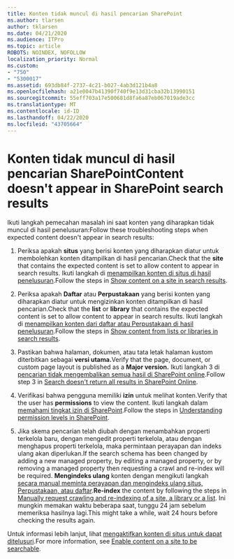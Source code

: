 ```yaml
---
title: Konten tidak muncul di hasil pencarian SharePoint
ms.author: tlarsen
author: tklarsen
ms.date: 04/21/2020
ms.audience: ITPro
ms.topic: article
ROBOTS: NOINDEX, NOFOLLOW
localization_priority: Normal
ms.custom:
- "750"
- "5300017"
ms.assetid: 693db84f-2737-4c21-b027-4ab3d121b4a8
ms.openlocfilehash: a21e0047b41390f740f9e13d31cba32b13990151
ms.sourcegitcommit: 55eff703a17e500681d8fa6a87eb067019ade3cc
ms.translationtype: MT
ms.contentlocale: id-ID
ms.lasthandoff: 04/22/2020
ms.locfileid: "43705664"
---
```

# <a name="content-doesnt-appear-in-sharepoint-search-results"></a><span data-ttu-id="f2223-102">Konten tidak muncul di hasil pencarian SharePoint</span><span class="sxs-lookup"><span data-stu-id="f2223-102">Content doesn't appear in SharePoint search results</span></span>

<span data-ttu-id="f2223-103">Ikuti langkah pemecahan masalah ini saat konten yang diharapkan tidak muncul di hasil penelusuran:</span><span class="sxs-lookup"><span data-stu-id="f2223-103">Follow these troubleshooting steps when expected content doesn't appear in search results:</span></span>
  
1. <span data-ttu-id="f2223-104">Periksa apakah **situs** yang berisi konten yang diharapkan diatur untuk membolehkan konten ditampilkan di hasil pencarian.</span><span class="sxs-lookup"><span data-stu-id="f2223-104">Check that the **site** that contains the expected content is set to allow content to appear in search results.</span></span> <span data-ttu-id="f2223-105">Ikuti langkah di [menampilkan konten di situs di hasil penelusuran](https://docs.microsoft.com/sharepoint/make-site-content-searchable#show-content-on-a-site-in-search-results).</span><span class="sxs-lookup"><span data-stu-id="f2223-105">Follow the steps in [Show content on a site in search results](https://docs.microsoft.com/sharepoint/make-site-content-searchable#show-content-on-a-site-in-search-results).</span></span>

2. <span data-ttu-id="f2223-106">Periksa apakah **Daftar** atau **Perpustakaan** yang berisi konten yang diharapkan diatur untuk mengizinkan konten ditampilkan di hasil pencarian.</span><span class="sxs-lookup"><span data-stu-id="f2223-106">Check that the **list** or **library** that contains the expected content is set to allow content to appear in search results.</span></span> <span data-ttu-id="f2223-107">Ikuti langkah di [menampilkan konten dari daftar atau Perpustakaan di hasil penelusuran](https://docs.microsoft.com/sharepoint/make-site-content-searchable#show-content-from-lists-or-libraries-in-search-results).</span><span class="sxs-lookup"><span data-stu-id="f2223-107">Follow the steps in [Show content from lists or libraries in search results](https://docs.microsoft.com/sharepoint/make-site-content-searchable#show-content-from-lists-or-libraries-in-search-results).</span></span>

3. <span data-ttu-id="f2223-108">Pastikan bahwa halaman, dokumen, atau tata letak halaman kustom diterbitkan sebagai **versi utama.**</span><span class="sxs-lookup"><span data-stu-id="f2223-108">Verify that the page, document, or custom page layout is published as a **Major version.**</span></span> <span data-ttu-id="f2223-109">Ikuti langkah 3 di [pencarian tidak mengembalikan semua hasil di SharePoint online](https://go.microsoft.com/fwlink/?linkid=874525).</span><span class="sxs-lookup"><span data-stu-id="f2223-109">Follow step 3 in [Search doesn't return all results in SharePoint Online](https://go.microsoft.com/fwlink/?linkid=874525).</span></span>

4. <span data-ttu-id="f2223-110">Verifikasi bahwa pengguna memiliki **izin** untuk melihat konten.</span><span class="sxs-lookup"><span data-stu-id="f2223-110">Verify that the user has **permissions** to view the content.</span></span> <span data-ttu-id="f2223-111">Ikuti langkah dalam [memahami tingkat izin di SharePoint](https://docs.microsoft.com/sharepoint/understanding-permission-levels).</span><span class="sxs-lookup"><span data-stu-id="f2223-111">Follow the steps in [Understanding permission levels in SharePoint](https://docs.microsoft.com/sharepoint/understanding-permission-levels).</span></span>
    
5. <span data-ttu-id="f2223-112">Jika skema pencarian telah diubah dengan menambahkan properti terkelola baru, dengan mengedit properti terkelola, atau dengan menghapus properti terkelola, maka permintaan perayapan dan indeks ulang akan diperlukan.</span><span class="sxs-lookup"><span data-stu-id="f2223-112">If the search schema has been changed by adding a new managed property, by editing a managed property, or by removing a managed property then requesting a crawl and re-index will be required.</span></span> <span data-ttu-id="f2223-113">**Mengindeks ulang** konten dengan mengikuti langkah [secara manual meminta perayapan dan mengindeks ulang situs, Perpustakaan, atau daftar](https://docs.microsoft.com/sharepoint/crawl-site-content).</span><span class="sxs-lookup"><span data-stu-id="f2223-113">**Re-index** the content by following the steps in [Manually request crawling and re-indexing of a site, a library or a list](https://docs.microsoft.com/sharepoint/crawl-site-content).</span></span> <span data-ttu-id="f2223-114">Ini mungkin memakan waktu beberapa saat, tunggu 24 jam sebelum memeriksa hasilnya lagi.</span><span class="sxs-lookup"><span data-stu-id="f2223-114">This might take a while, wait 24 hours before checking the results again.</span></span>

<span data-ttu-id="f2223-115">Untuk informasi lebih lanjut, lihat [mengaktifkan konten di situs untuk dapat ditelusuri](https://docs.microsoft.com/sharepoint/make-site-content-searchable).</span><span class="sxs-lookup"><span data-stu-id="f2223-115">For more information, see [Enable content on a site to be searchable](https://docs.microsoft.com/sharepoint/make-site-content-searchable).</span></span> 
  
